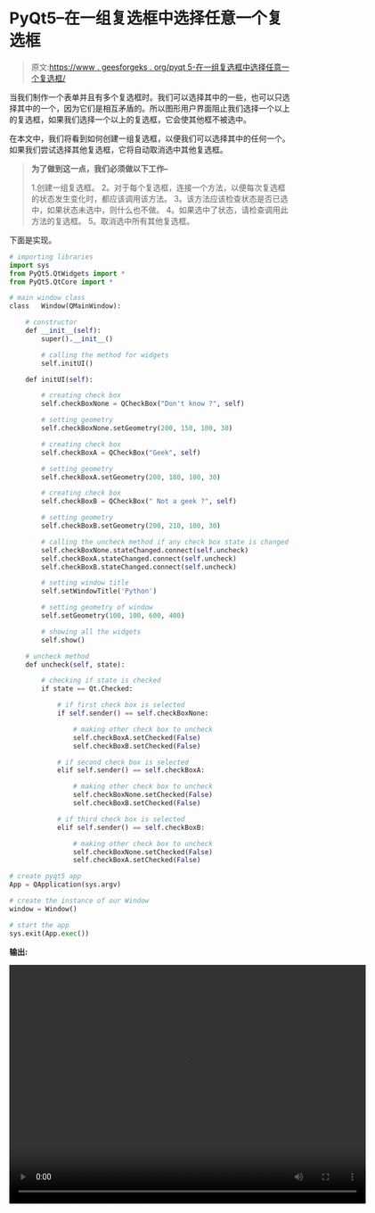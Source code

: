 # PyQt5–在一组复选框中选择任意一个复选框

> 原文:[https://www . geesforgeks . org/pyqt 5-在一组复选框中选择任意一个复选框/](https://www.geeksforgeeks.org/pyqt5-selecting-any-one-check-box-among-group-of-check-boxes/)

当我们制作一个表单并且有多个复选框时。我们可以选择其中的一些，也可以只选择其中的一个，因为它们是相互矛盾的。所以图形用户界面阻止我们选择一个以上的复选框，如果我们选择一个以上的复选框，它会使其他框不被选中。

在本文中，我们将看到如何创建一组复选框，以便我们可以选择其中的任何一个。如果我们尝试选择其他复选框，它将自动取消选中其他复选框。

> **为了做到这一点，我们必须做以下工作–**
> 
> 1.创建一组复选框。
> 2。对于每个复选框，连接一个方法，以便每次复选框的状态发生变化时，都应该调用该方法。
> 3。该方法应该检查状态是否已选中，如果状态未选中，则什么也不做。
> 4。如果选中了状态，请检查调用此方法的复选框。
> 5。取消选中所有其他复选框。

下面是实现。

```py
# importing libraries
import sys
from PyQt5.QtWidgets import * 
from PyQt5.QtCore import *

# main window class
class   Window(QMainWindow):

    # constructor
    def __init__(self):
        super().__init__()

        # calling the method for widgets
        self.initUI()

    def initUI(self):

        # creating check box
        self.checkBoxNone = QCheckBox("Don't know ?", self)

        # setting geometry
        self.checkBoxNone.setGeometry(200, 150, 100, 30)

        # creating check box
        self.checkBoxA = QCheckBox("Geek", self)

        # setting geometry
        self.checkBoxA.setGeometry(200, 180, 100, 30)

        # creating check box
        self.checkBoxB = QCheckBox(" Not a geek ?", self)

        # setting geometry
        self.checkBoxB.setGeometry(200, 210, 100, 30)

        # calling the uncheck method if any check box state is changed
        self.checkBoxNone.stateChanged.connect(self.uncheck)
        self.checkBoxA.stateChanged.connect(self.uncheck)
        self.checkBoxB.stateChanged.connect(self.uncheck)

        # setting window title
        self.setWindowTitle('Python')

        # setting geometry of window
        self.setGeometry(100, 100, 600, 400)

        # showing all the widgets
        self.show()

    # uncheck method
    def uncheck(self, state):

        # checking if state is checked
        if state == Qt.Checked:

            # if first check box is selected
            if self.sender() == self.checkBoxNone:

                # making other check box to uncheck
                self.checkBoxA.setChecked(False)
                self.checkBoxB.setChecked(False)

            # if second check box is selected
            elif self.sender() == self.checkBoxA:

                # making other check box to uncheck
                self.checkBoxNone.setChecked(False)
                self.checkBoxB.setChecked(False)

            # if third check box is selected
            elif self.sender() == self.checkBoxB:

                # making other check box to uncheck
                self.checkBoxNone.setChecked(False)
                self.checkBoxA.setChecked(False)

# create pyqt5 app
App = QApplication(sys.argv)

# create the instance of our Window
window = Window()

# start the app
sys.exit(App.exec())
```

**输出:**

<video class="wp-video-shortcode" id="video-392119-1" width="640" height="428" preload="metadata" controls=""><source type="video/mp4" src="https://media.geeksforgeeks.org/wp-content/uploads/20200330012746/Python-30-03-2020-01_26_50.mp4?_=1">[https://media.geeksforgeeks.org/wp-content/uploads/20200330012746/Python-30-03-2020-01_26_50.mp4](https://media.geeksforgeeks.org/wp-content/uploads/20200330012746/Python-30-03-2020-01_26_50.mp4)</video>
